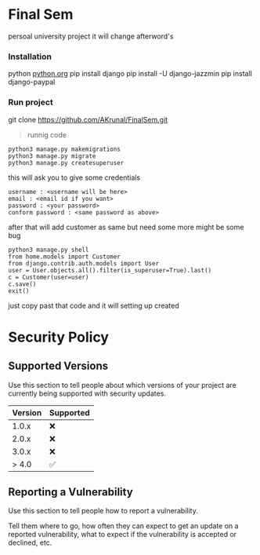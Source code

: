 # Final Sem
persoal university project it will change afterword's
### Installation
python [python.org](htttp://www.python.org)
pip install django
pip install -U django-jazzmin
pip install django-paypal
### Run project
git clone https://github.com/AKrunal/FinalSem.git
>runnig code
```
python3 manage.py makemigrations
python3 manage.py migrate
python3 manage.py createsuperuser
```
this will ask you to give some credentials
```
username : <username will be here>
email : <email id if you want>
password : <your password>
conform password : <same password as above>
```
after that will add customer as same but need some more might be some bug
```
python3 manage.py shell 
from home.models import Customer
from django.contrib.auth.models import User
user = User.objects.all().filter(is_superuser=True).last()
c = Customer(user=user)
c.save()
exit()
```
just copy past that  code and it will setting up created


# Security Policy

## Supported Versions

Use this section to tell people about which versions of your project are
currently being supported with security updates.

| Version | Supported          |
| ------- | ------------------ |
| 1.0.x   | :x:                |
| 2.0.x   | :x:                |
| 3.0.x   | :x:                |
| > 4.0   | :white_check_mark: |

## Reporting a Vulnerability

Use this section to tell people how to report a vulnerability.

Tell them where to go, how often they can expect to get an update on a
reported vulnerability, what to expect if the vulnerability is accepted or
declined, etc.

